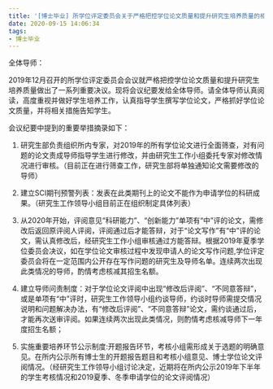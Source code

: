```yaml
---
title: '[博士毕业] 所学位评定委员会关于严格把控学位论文质量和提升研究生培养质量的相关措施通报'
date: 2020-09-15 14:06:34
tags:
- 博士毕业
---
```


全体导师：

​		2019年12月召开的所学位评定委员会会议就严格把控学位论文质量和提升研究生培养质量做出了一系列重要决议。现将会议纪要发给全体导师。请全体导师认真阅读，高度重视并做好学生培养工作，认真指导学生撰写学位论文，严格抓好学位论文质量，并将相关措施告知学生。

会议纪要中提到的重要举措摘录如下：

1. 研究生部负责组织所内专家，对2019年的所有学位论文进行全面筛查，对有问题的论文责成导师指导学生进行修改，并由研究生工作小组委托专家对修改情况进行审核。（目前正在进行筛查工作，研究生部将单独通知论文需要修改的导师）

2. 建立SCI期刊预警列表：发表在此类期刊上的论文不能作为申请学位的科研成果。（研究生工作领导小组目前正在组织制定具体列表）

3. 从2020年开始，评阅意见“科研能力”、“创新能力”单项有“中”评的论文，需修改后返回原评阅人评阅，评阅通过后才能答辩，对于“论文写作”有“中”评的论文，需认真修改后，经研究生工作小组审核通过方能答辩。根据2019年夏季学位委员会决议，如在学位论文审核过程中发现申请人的论文写作问题,学位评定委员会将在一定范围内公开存在写作问题的研究生及导师名单。连续两次出现此类情况的导师，酌情考虑核减其招生名额。

4. 建立导师问责制度：对于学位论文评阅中出现“修改后评阅”、“不同意答辩”，或是单项有“中”评时，研究生工作领导小组约谈导师，约谈时导师需提交情况说明和问题解决办法，有“修改后评阅”、“不同意答辩”论文，需约谈通过后，才能再次送审评阅。如果连续两次出现此类情况，则酌情考虑核减导师下一年度招生名额；

5. 实施重要培养环节公示制度:开题报告环节，考核小组需形成关于选题的明确意见。在所内公示所有博士生的开题报告题目和考核小组意见、博士学位论文评阅情况。（经研究生工作领导小组讨论决定，近期将在所内公示2019年下半年的学生考核情况和2019夏季、冬季申请学位的论文评阅情况）